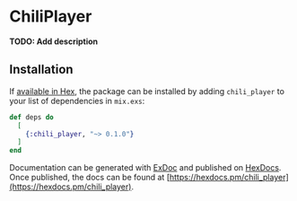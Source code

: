 # ChiliPlayer

**TODO: Add description**

## Installation

If [available in Hex](https://hex.pm/docs/publish), the package can be installed
by adding `chili_player` to your list of dependencies in `mix.exs`:

```elixir
def deps do
  [
    {:chili_player, "~> 0.1.0"}
  ]
end
```

Documentation can be generated with [ExDoc](https://github.com/elixir-lang/ex_doc)
and published on [HexDocs](https://hexdocs.pm). Once published, the docs can
be found at [https://hexdocs.pm/chili_player](https://hexdocs.pm/chili_player).

